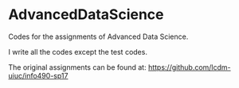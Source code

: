 # AdvancedDataScience
Codes for the assignments of Advanced Data Science. 

I write all the codes except the test codes.

The original assignments can be found at: https://github.com/lcdm-uiuc/info490-sp17
